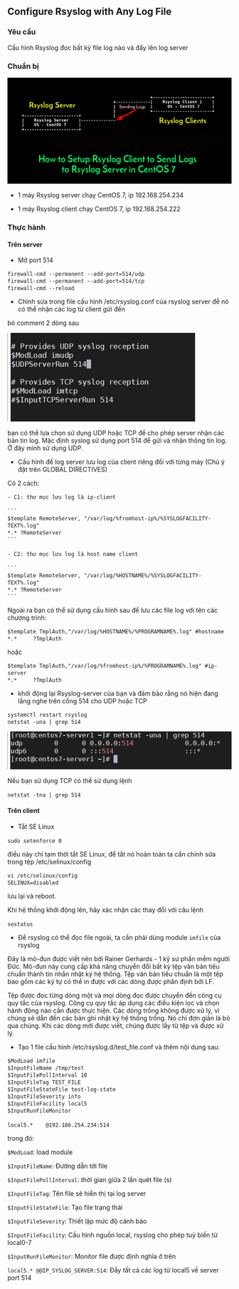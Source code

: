 ## Configure Rsyslog with Any Log File

### Yêu cầu

Cấu hình Rsyslog đọc bất kỳ file log nào và đẩy lên log server

### Chuẩn bị

<img src="img/10.png">

- 1 máy Rsyslog server chạy CentOS 7, ip 192.168.254.234

- 1 máy Rsyslog client chạy CentOS 7, ip 192.168.254.222

### Thực hành

#### Trên server

- Mở port 514

```
firewall-cmd --permanent --add-port=514/udp
firewall-cmd --permanent --add-port=514/tcp
firewall-cmd --reload
```

- Chỉnh sửa trong file cấu hình /etc/rsyslog.conf của rsyslog server để nó có thể nhận các log từ client gửi đến

bỏ comment 2 dòng sau

<img src="img/06.png">

bạn có thể lựa chọn sử dụng UDP hoặc TCP để cho phép server nhận các bản tin log. Mặc định syslog sử dụng port 514 để gửi và nhận thông tin log. Ở đây mình sử dụng UDP.

- Cấu hình để log server lưu log của client riêng đối với từng máy (Chú ý đặt trên GLOBAL DIRECTIVES)

Có 2 cách:

	- C1: thư mục lưu log là ip-client
	
	```
	$template RemoteServer, "/var/log/%fromhost-ip%/%SYSLOGFACILITY-TEXT%.log"
	*.* ?RemoteServer
	```
	
	- C2: thư mục lưu log là host name client
	
	```
	$template RemoteServer, "/var/log/%HOSTNAME%/%SYSLOGFACILITY-TEXT%.log"
	*.* ?RemoteServer
	```

Ngoài ra bạn có thể sử dụng cấu hình sau để lưu các file log với tên các chương trình:

```
$template TmplAuth,"/var/log/%HOSTNAME%/%PROGRAMNAME%.log" #hostname
*.*     ?TmplAuth
```

hoặc

```
$template TmplAuth,"/var/log/%fromhost-ip%/%PROGRAMNAME%.log" #ip-server
*.*     ?TmplAuth
```

- khởi động lại Rsyslog-server của bạn và đảm bảo rằng nó hiện đang lắng nghe trên cổng 514 cho UDP hoặc TCP

```
systemctl restart rsyslog
netstat -una | grep 514
```

<img src="img/07.png">

Nếu bạn sử dụng TCP có thể sử dụng lệnh

`netstat -tna | grep 514`

#### Trên client

- Tắt SE Linux

`sudo setenforce 0`

điều này chỉ tạm thời tắt SE Linux, để tắt nó hoàn toàn ta cần chỉnh sửa trong tệp /etc/selinux/config

```
vi /etc/selinux/config
SELINUX=disabled
```

lưu lại và reboot.

Khi hệ thống khởi động lên, hãy xác nhận các thay đổi với câu lệnh

`sestatus`

- Để rsyslog có thể đọc file ngoài, ta cần phải dùng module `imfile` của rsyslog

Đây là mô-đun được viết nên bởi Rainer Gerhards - 1 kỹ sư phần mềm người Đức. Mô-đun này cung cấp khả năng chuyển đổi bất kỳ tệp văn bản tiêu chuẩn thành tin nhắn nhật ký hệ thống. Tệp văn bản tiêu chuẩn là một tệp bao gồm các ký tự có thể in được với các dòng được phân định bởi LF.

Tệp được đọc từng dòng một và mọi dòng đọc được chuyển đến công cụ quy tắc của rsyslog. Công cụ quy tắc áp dụng các điều kiện lọc và chọn hành động nào cần được thực hiện. Các dòng trống không được xử lý, vì chúng sẽ dẫn đến các bản ghi nhật ký hệ thống trống. Nó chỉ đơn giản là bỏ qua chúng. Khi các dòng mới được viết, chúng được lấy từ tệp và được xử lý.

- Tạo 1 file cấu hình /etc/rsyslog.d/test_file.conf và thêm nội dung sau:

```
$ModLoad imfile
$InputFileName /tmp/test
$InputFilePollInterval 10
$InputFileTag TEST_FILE
$InputFileStateFile test-log-state
$InputFileSeverity info
$InputFileFacility local5
$InputRunFileMonitor

local5.*	@192.186.254.234:514
```

trong đó:

`$ModLoad`: load module

`$InputFileName`: Đường dẫn tới file

`$InputFilePollInterval`: thời gian giữa 2 lần quét file (s)

`$InputFileTag`: Tên file sẽ hiển thị tại log server

`$InputFileStateFile`: Tạo file trạng thái

`$InputFileSeverity`: Thiết lập mức độ cảnh báo

`$InputFileFacility`: Cấu hình nguồn local, rsyslog cho phép tuỳ biến từ local0-7

`$InputRunFileMonitor`: Monitor file được định nghĩa ở trên

`local5.* @@IP_SYSLOG_SERVER:514`: Đẩy tất cả các log từ local5 về server port 514